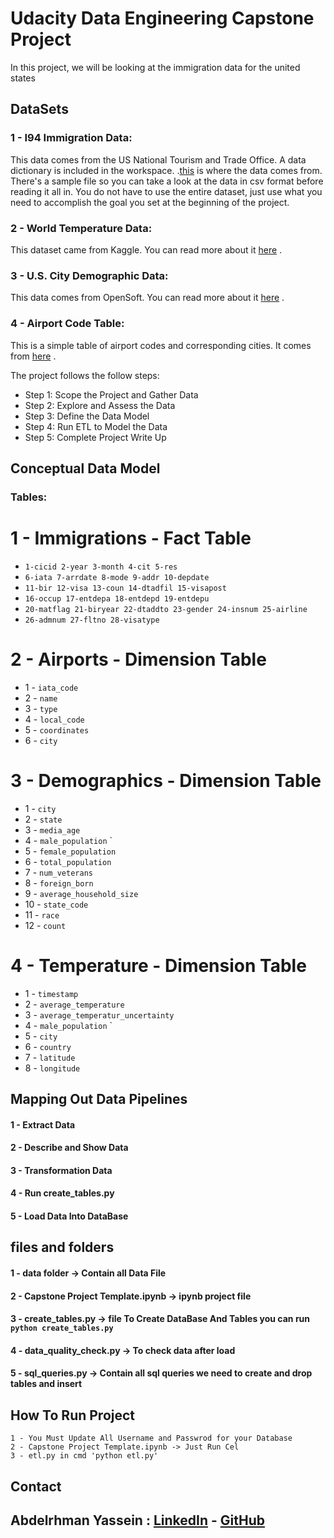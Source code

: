 # Udacity Data Engineering Capstone Project

In this project, we will be looking at the immigration data for the united states
## DataSets

### 1 - I94 Immigration Data:
This data comes from the US National Tourism and Trade Office. A data dictionary is included in the workspace. .[this](https://travel.trade.gov/research/reports/i94/historical/2016.html) is where the data comes from. There's a sample file so you can take a look at the data in csv format before reading it all in. You do not have to use the entire dataset, just use what you need to accomplish the goal you set at the beginning of the project.

### 2 - World Temperature Data: 
This dataset came from Kaggle. You can read more about it [here](https://www.kaggle.com/berkeleyearth/climate-change-earth-surface-temperature-data) .

### 3 - U.S. City Demographic Data: 
This data comes from OpenSoft. You can read more about it [here](https://public.opendatasoft.com/explore/dataset/us-cities-demographics/export/) .

### 4 - Airport Code Table: 
This is a simple table of airport codes and corresponding cities. It comes from  [here](https://datahub.io/core/airport-codes#data) .


The project follows the follow steps:
* Step 1: Scope the Project and Gather Data
* Step 2: Explore and Assess the Data
* Step 3: Define the Data Model
* Step 4: Run ETL to Model the Data
* Step 5: Complete Project Write Up

## Conceptual Data Model

### Tables:

# 1 - Immigrations - Fact Table

* `1-cicid 2-year 3-month 4-cit 5-res `
* `6-iata 7-arrdate 8-mode 9-addr 10-depdate `
* `11-bir 12-visa 13-coun 14-dtadfil 15-visapost `
* `16-occup 17-entdepa 18-entdepd 19-entdepu`
* `20-matflag 21-biryear 22-dtaddto 23-gender 24-insnum 25-airline`
* `26-admnum 27-fltno 28-visatype`

# 2 - Airports - Dimension Table

* 1 - `iata_code`
* 2 - `name` 
* 3 - `type` 
* 4 - `local_code` 
* 5 - `coordinates` 
* 6 - `city` 

# 3 - Demographics - Dimension Table

* 1  - `city`
* 2  - `state` 
* 3  - `media_age` 
* 4  - `male_population` `
* 5  - `female_population` 
* 6  - `total_population` 
* 7  - `num_veterans` 
* 8  - `foreign_born` 
* 9  - `average_household_size` 
* 10 - `state_code` 
* 11 - `race` 
* 12 - `count` 

# 4 - Temperature - Dimension Table

* 1  - `timestamp`
* 2  - `average_temperature` 
* 3  - `average_temperatur_uncertainty` 
* 4  - `male_population` `
* 5  - `city` 
* 6  - `country` 
* 7  - `latitude` 
* 8  - `longitude` 





## Mapping Out Data Pipelines
#### 1 - Extract Data
#### 2 - Describe and Show Data 
#### 3 - Transformation Data 
#### 4 - Run create_tables.py 
#### 5 - Load Data Into DataBase 

## files and folders
#### 1 - data folder -> Contain all Data File
#### 2 - Capstone Project Template.ipynb  -> ipynb project file
#### 3 - create_tables.py -> file To Create DataBase And Tables you can run ` python create_tables.py`
#### 4 - data_quality_check.py -> To check data after load 
#### 5 - sql_queries.py -> Contain all sql queries we need to create and drop tables and insert

## How To Run Project
    1 - You Must Update All Username and Passwrod for your Database
    2 - Capstone Project Template.ipynb -> Just Run Cel
    3 - etl.py in cmd 'python etl.py'



## Contact

## **Abdelrhman Yassein  :**  [LinkedIn](https://www.linkedin.com/in/Abdelrhman-Yassein/) - [GitHub](https://github.com/Abdelrhman-Yassein?tab=repositories)

